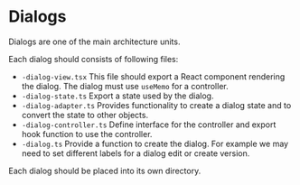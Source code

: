 # Dialogs
Dialogs are one of the main architecture units.

Each dialog should consists of following files:
- `-dialog-view.tsx`
  This file should export a React component rendering the dialog.
  The dialog must use `useMemo` for a controller.
- `-dialog-state.ts`
  Export a state used by the dialog.
- `-dialog-adapter.ts`
  Provides functionality to create a dialog state and to convert the state to other objects.
- `-dialog-controller.ts`
  Define interface for the controller and export hook function to use the controller.
- `-dialog.ts`
  Provide a function to create the dialog.
  For example we may need to set different labels for a dialog edit or create version.

Each dialog should be placed into its own directory.
